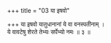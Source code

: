 +++
title = "03 या इषवो"

+++
या इषवो यातुधानानां ये वा वनस्पतीनाम् ।  
ये वावटेषु शेरते तेभ्यः सर्पेभ्यो नमः ॥ ३ ॥